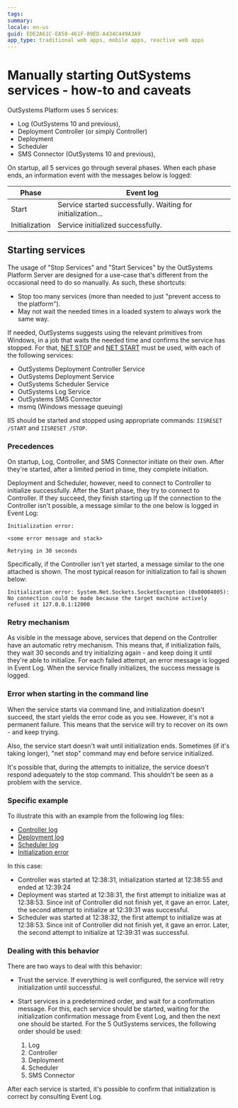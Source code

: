 ```yaml
---
tags: 
summary: 
locale: en-us
guid: EDE2A61C-EA58-461F-89ED-A434C449A3A9
app_type: traditional web apps, mobile apps, reactive web apps
---
```


# Manually starting OutSystems services - how-to and caveats

OutSystems Platform uses 5 services:
* Log (OutSystems 10 and previous),
* Deployment Controller (or simply Controller)
* Deployment
* Scheduler
* SMS Connector (OutSystems 10 and previous),

On startup, all 5 services go through several phases. When each phase ends, an information event with the messages below is logged:

| Phase | Event log |
| --- | --- |
| Start | Service started successfully. Waiting for initialization... |
| Initialization | Service initialized successfully. |

## Starting services

The usage of "Stop Services" and "Start Services" by the OutSystems Platform Server are designed for a use-case that's different from the occasional need to do so manually. As such, these shortcuts:

* Stop too many services (more than needed to just "prevent access to the platform").
* May not wait the needed times in a loaded system to always work the same way.

If needed, OutSystems suggests using the relevant primitives from Windows, in a job that waits the needed time and confirms the service has stopped.
For that, [NET STOP](https://technet.microsoft.com/en-us/library/bb490715.aspx) and [NET START](https://technet.microsoft.com/en-us/library/bb490713.aspx) must be used, with each of the following services:

* OutSystems Deployment Controller Service
* OutSystems Deployment Service
* OutSystems Scheduler Service
* OutSystems Log Service
* OutSystems SMS Connector
* msmq (Windows message queuing)

IIS should be started and stopped using appropriate commands: `IISRESET /START` and `IISRESET /STOP`.

### Precedences 

On startup, Log, Controller, and SMS Connector initiate on their own. After they're started, after a limited period in time, they complete initiation.

Deployment and Scheduler, however, need to connect to Controller to initialize successfully. After the Start phase, they try to connect to Controller. If they succeed, they finish starting up
If the connection to the Controller isn't possible, a message similar to the one below is logged in Event Log:

```
Initialization error:

<some error message and stack>

Retrying in 30 seconds

```

Specifically, if the Controller isn't yet started, a message similar to the one attached is shown. The most typical reason for initialization to fail is shown below:

`Initialization error: System.Net.Sockets.SocketException (0x80004005): No connection could be made because the target machine actively refused it 127.0.0.1:12000`

### Retry mechanism

As visible in the message above, services that depend on the Controller have an automatic retry mechanism. This means that, if initialization fails, they wait 30 seconds and try initializing again - and keep doing it until they're able to initialize.
For each failed attempt, an error message is logged in Event Log. When the service finally initializes, the success message is logged.

### Error when starting in the command line

When the service starts via command line, and initialization doesn't succeed, the start yields the error code as you see. However, it's not a permanent failure. This means that the service will try to recover on its own - and keep trying.

Also, the service start doesn't wait until initialization ends. Sometimes (if it's taking longer), "net stop" command may end before service initialized.

It's possible that, during the attempts to initialize, the service doesn't respond adequately to the stop command. This shouldn't be seen as a problem with the service.

### Specific example

To illustrate this with an example from the following log files:

* [Controller log](resources/controller.log)
* [Deployment log](resources/deployment.log)
* [Scheduler log](resources/scheduler.log)
* [Initialization error](resources/initialization-error.txt)

In this case:

* Controller was started at 12:38:31, initialization started at 12:38:55 and ended at 12:39:24
* Deployment was started at 12:38:31, the first attempt to initialize was at 12:38:53. Since init of Controller did not finish yet, it gave an error. Later, the second attempt to initialize at 12:39:31 was successful.
* Scheduler was started at 12:38:32, the first attempt to initialize was at 12:38:53. Since init of Controller did not finish yet, it gave an error. Later, the second attempt to initialize at 12:39:31 was successful.

### Dealing with this behavior

There are two ways to deal with this behavior:

* Trust the service. If everything is well configured, the service will retry initialization until successful.

* Start services in a predetermined order, and wait for a confirmation message. For this, each service should be started, waiting for the initialization confirmation message from Event Log, and then the next one should be started. For the 5 OutSystems services, the following order should be used:

    1. Log
    1. Controller
    1. Deployment
    1. Scheduler
    1. SMS Connector

After each service is started, it's possible to confirm that initialization is correct by consulting Event Log.

